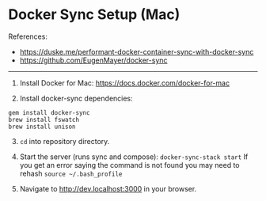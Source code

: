 # Docker Sync Setup (Mac)
References: 
- https://duske.me/performant-docker-container-sync-with-docker-sync
- https://github.com/EugenMayer/docker-sync

___

1) Install Docker for Mac: https://docs.docker.com/docker-for-mac

2) Install docker-sync dependencies:
```
gem install docker-sync
brew install fswatch
brew install unison
```

3) ```cd``` into repository directory.

3) Start the server (runs sync and compose):
```docker-sync-stack start```
 If you get an error saying the command is not found you may need to rehash ```source ~/.bash_profile```

4) Navigate to http://dev.localhost:3000 in your browser.
